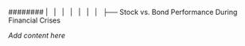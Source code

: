 ######## |   |   |   |   |   |   |   ├── Stock vs. Bond Performance During Financial Crises

*Add content here*